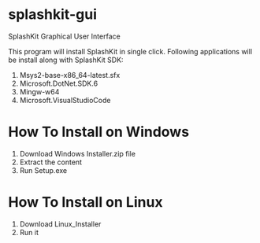 # splashkit-gui
SplashKit Graphical User Interface

This program will install SplashKit in single click. Following applications will be install along with SplashKit SDK:
1. Msys2-base-x86_64-latest.sfx
2. Microsoft.DotNet.SDK.6
3. Mingw-w64
4. Microsoft.VisualStudioCode

# How To Install on Windows
1. Download Windows Installer.zip file
2. Extract the content
3. Run Setup.exe

# How To Install on Linux
1. Download Linux_Installer
2. Run it
